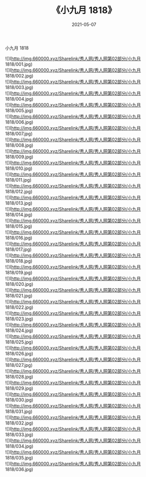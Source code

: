 ﻿---
layout: post
title:  《小九月 1818》
date:   2021-05-07
img: http://img.660000.xyz/Sharelink/秀人网/秀人网第02部分/小九月 1818/000.jpg
categories: [美女, 清纯, 唯美]
---

小九月 1818

  ![](http://img.660000.xyz/Sharelink/秀人网/秀人网第02部分/小九月 1818/001.jpg) <br> ![](http://img.660000.xyz/Sharelink/秀人网/秀人网第02部分/小九月 1818/002.jpg) <br> ![](http://img.660000.xyz/Sharelink/秀人网/秀人网第02部分/小九月 1818/003.jpg) <br> ![](http://img.660000.xyz/Sharelink/秀人网/秀人网第02部分/小九月 1818/004.jpg) <br> ![](http://img.660000.xyz/Sharelink/秀人网/秀人网第02部分/小九月 1818/005.jpg) <br> ![](http://img.660000.xyz/Sharelink/秀人网/秀人网第02部分/小九月 1818/006.jpg) <br> ![](http://img.660000.xyz/Sharelink/秀人网/秀人网第02部分/小九月 1818/007.jpg) <br> ![](http://img.660000.xyz/Sharelink/秀人网/秀人网第02部分/小九月 1818/008.jpg) <br> ![](http://img.660000.xyz/Sharelink/秀人网/秀人网第02部分/小九月 1818/009.jpg) <br> ![](http://img.660000.xyz/Sharelink/秀人网/秀人网第02部分/小九月 1818/010.jpg) <br> ![](http://img.660000.xyz/Sharelink/秀人网/秀人网第02部分/小九月 1818/011.jpg) <br> ![](http://img.660000.xyz/Sharelink/秀人网/秀人网第02部分/小九月 1818/012.jpg) <br> ![](http://img.660000.xyz/Sharelink/秀人网/秀人网第02部分/小九月 1818/013.jpg) <br> ![](http://img.660000.xyz/Sharelink/秀人网/秀人网第02部分/小九月 1818/014.jpg) <br> ![](http://img.660000.xyz/Sharelink/秀人网/秀人网第02部分/小九月 1818/015.jpg) <br> ![](http://img.660000.xyz/Sharelink/秀人网/秀人网第02部分/小九月 1818/016.jpg) <br> ![](http://img.660000.xyz/Sharelink/秀人网/秀人网第02部分/小九月 1818/017.jpg) <br> ![](http://img.660000.xyz/Sharelink/秀人网/秀人网第02部分/小九月 1818/018.jpg) <br> ![](http://img.660000.xyz/Sharelink/秀人网/秀人网第02部分/小九月 1818/019.jpg) <br> ![](http://img.660000.xyz/Sharelink/秀人网/秀人网第02部分/小九月 1818/020.jpg) <br> ![](http://img.660000.xyz/Sharelink/秀人网/秀人网第02部分/小九月 1818/021.jpg) <br> ![](http://img.660000.xyz/Sharelink/秀人网/秀人网第02部分/小九月 1818/022.jpg) <br> ![](http://img.660000.xyz/Sharelink/秀人网/秀人网第02部分/小九月 1818/023.jpg) <br> ![](http://img.660000.xyz/Sharelink/秀人网/秀人网第02部分/小九月 1818/024.jpg) <br> ![](http://img.660000.xyz/Sharelink/秀人网/秀人网第02部分/小九月 1818/025.jpg) <br> ![](http://img.660000.xyz/Sharelink/秀人网/秀人网第02部分/小九月 1818/026.jpg) <br> ![](http://img.660000.xyz/Sharelink/秀人网/秀人网第02部分/小九月 1818/027.jpg) <br> ![](http://img.660000.xyz/Sharelink/秀人网/秀人网第02部分/小九月 1818/028.jpg) <br> ![](http://img.660000.xyz/Sharelink/秀人网/秀人网第02部分/小九月 1818/029.jpg) <br> ![](http://img.660000.xyz/Sharelink/秀人网/秀人网第02部分/小九月 1818/030.jpg) <br> ![](http://img.660000.xyz/Sharelink/秀人网/秀人网第02部分/小九月 1818/031.jpg) <br> ![](http://img.660000.xyz/Sharelink/秀人网/秀人网第02部分/小九月 1818/032.jpg) <br> ![](http://img.660000.xyz/Sharelink/秀人网/秀人网第02部分/小九月 1818/033.jpg) <br> ![](http://img.660000.xyz/Sharelink/秀人网/秀人网第02部分/小九月 1818/034.jpg) <br> ![](http://img.660000.xyz/Sharelink/秀人网/秀人网第02部分/小九月 1818/035.jpg) <br> ![](http://img.660000.xyz/Sharelink/秀人网/秀人网第02部分/小九月 1818/036.jpg) <br>